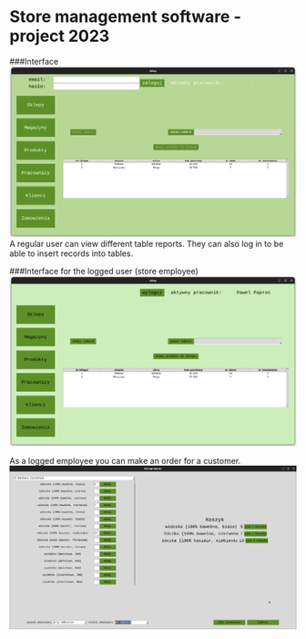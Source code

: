 # Store management software - project 2023

###Interface
![app_looks](./main_page.png)
A regular user can view different table reports. They can also log in to be able to insert records into tables.

###Interface for the logged user (store employee)
![app_looks_after_login](./main_page_after_login.png)

As a logged employee you can make an order for a customer.
![making_order](./make_order_filled.png)
